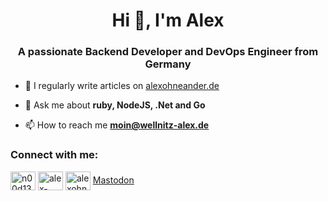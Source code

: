<link href="https://mastodon.dev-null.rocks/@alexohneander" rel="me">
<h1 align="center">Hi 👋, I'm Alex</h1>
<h3 align="center">A passionate Backend Developer and DevOps Engineer from Germany</h3>

- 📝 I regularly write articles on [alexohneander.de](https://alexohneander.de)

- 💬 Ask me about **ruby, NodeJS, .Net and Go**

- 📫 How to reach me **moin@wellnitz-alex.de**

<h3 align="left">Connect with me:</h3>
<p align="left">
<a href="https://dev.to/n00d13" target="blank"><img align="center" src="https://cdn.jsdelivr.net/npm/simple-icons@3.0.1/icons/dev-dot-to.svg" alt="n00d13" height="30" width="40" /></a>
<a href="https://linkedin.com/in/alex-wellnitz-66341184" target="blank"><img align="center" src="https://raw.githubusercontent.com/rahuldkjain/github-profile-readme-generator/master/src/images/icons/Social/linked-in-alt.svg" alt="alex-wellnitz-66341184" height="30" width="40" /></a>
<a href="https://dribbble.com/alexohneander" target="blank"><img align="center" src="https://raw.githubusercontent.com/rahuldkjain/github-profile-readme-generator/master/src/images/icons/Social/dribbble.svg" alt="alexohneander" height="30" width="40" /></a>
<a rel="me" href="https://mastodon.dev-null.rocks/@alexohneander">Mastodon</a>
</p>
